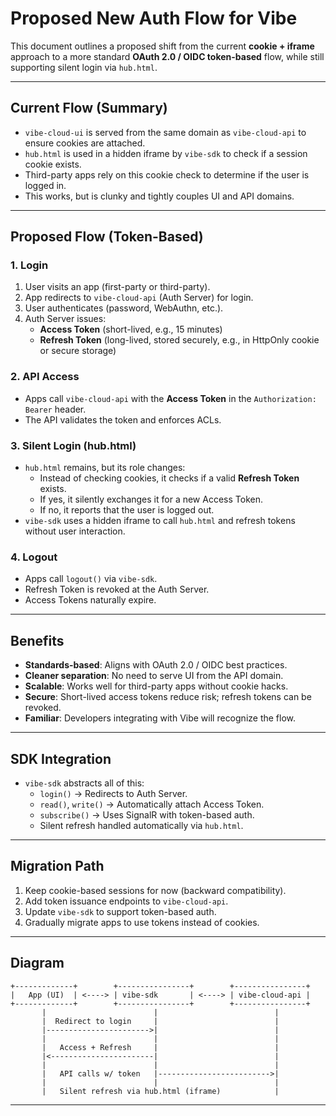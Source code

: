 # Proposed New Auth Flow for Vibe

This document outlines a proposed shift from the current **cookie + iframe** approach to a more standard **OAuth 2.0 / OIDC token-based** flow, while still supporting silent login via `hub.html`.

---

## Current Flow (Summary)

-   `vibe-cloud-ui` is served from the same domain as `vibe-cloud-api` to ensure cookies are attached.
-   `hub.html` is used in a hidden iframe by `vibe-sdk` to check if a session cookie exists.
-   Third-party apps rely on this cookie check to determine if the user is logged in.
-   This works, but is clunky and tightly couples UI and API domains.

---

## Proposed Flow (Token-Based)

### 1. Login

1. User visits an app (first-party or third-party).
2. App redirects to `vibe-cloud-api` (Auth Server) for login.
3. User authenticates (password, WebAuthn, etc.).
4. Auth Server issues:
    - **Access Token** (short-lived, e.g., 15 minutes)
    - **Refresh Token** (long-lived, stored securely, e.g., in HttpOnly cookie or secure storage)

### 2. API Access

-   Apps call `vibe-cloud-api` with the **Access Token** in the `Authorization: Bearer` header.
-   The API validates the token and enforces ACLs.

### 3. Silent Login (hub.html)

-   `hub.html` remains, but its role changes:
    -   Instead of checking cookies, it checks if a valid **Refresh Token** exists.
    -   If yes, it silently exchanges it for a new Access Token.
    -   If no, it reports that the user is logged out.
-   `vibe-sdk` uses a hidden iframe to call `hub.html` and refresh tokens without user interaction.

### 4. Logout

-   Apps call `logout()` via `vibe-sdk`.
-   Refresh Token is revoked at the Auth Server.
-   Access Tokens naturally expire.

---

## Benefits

-   **Standards-based**: Aligns with OAuth 2.0 / OIDC best practices.
-   **Cleaner separation**: No need to serve UI from the API domain.
-   **Scalable**: Works well for third-party apps without cookie hacks.
-   **Secure**: Short-lived access tokens reduce risk; refresh tokens can be revoked.
-   **Familiar**: Developers integrating with Vibe will recognize the flow.

---

## SDK Integration

-   `vibe-sdk` abstracts all of this:
    -   `login()` → Redirects to Auth Server.
    -   `read()`, `write()` → Automatically attach Access Token.
    -   `subscribe()` → Uses SignalR with token-based auth.
    -   Silent refresh handled automatically via `hub.html`.

---

## Migration Path

1. Keep cookie-based sessions for now (backward compatibility).
2. Add token issuance endpoints to `vibe-cloud-api`.
3. Update `vibe-sdk` to support token-based auth.
4. Gradually migrate apps to use tokens instead of cookies.

---

## Diagram

```
+-------------+        +----------------+        +----------------+
|   App (UI)  | <----> | vibe-sdk       | <----> | vibe-cloud-api |
+-------------+        +----------------+        +----------------+
       |                        |                          |
       |  Redirect to login     |                          |
       |----------------------->|                          |
       |                        |                          |
       |   Access + Refresh     |                          |
       |<-----------------------|                          |
       |                        |                          |
       |   API calls w/ token   |------------------------->|
       |                        |                          |
       |   Silent refresh via hub.html (iframe)            |
```

---
